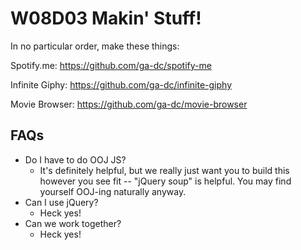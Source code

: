 # W08D03 Makin' Stuff!

In no particular order, make these things:

Spotify.me: https://github.com/ga-dc/spotify-me

Infinite Giphy: https://github.com/ga-dc/infinite-giphy

Movie Browser: https://github.com/ga-dc/movie-browser

## FAQs

- Do I have to do OOJ JS?
  - It's definitely helpful, but we really just want you to build this however you see fit -- "jQuery soup" is helpful. You may find yourself OOJ-ing naturally anyway.
- Can I use jQuery?
  - Heck yes!
- Can we work together?
  - Heck yes!
